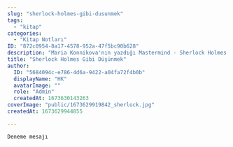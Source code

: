 ```yaml
---
slug: "sherlock-holmes-gibi-dusunmek"
tags:
  - "kitap"
categories:
  - "Kitap Notları"
ID: "872c0954-8a17-4578-952a-47f5bc90b628"
description: "Maria Konnikova'nın yazdığı Mastermind - Sherlock Holmes Gibi Düşünmek kitabından aldığım notlar"
title: "Sherlock Holmes Gibi Düşünmek"
author:
  ID: "5684094c-e786-4d6a-9422-a04fa72f4b0b"
  displayName: "HK"
  avatarImage: ""
  role: "Admin"
  createdAt: 1673630143263
coverImage: "public/1673629919842_sherlock.jpg"
createdAt: 1673629944855

---
```

	Deneme mesajı
